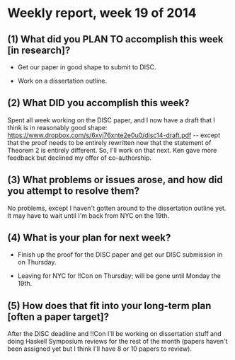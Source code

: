 # Weekly report, week 19 of 2014

## (1) What did you PLAN TO accomplish this week [in research]?

  * Get our paper in good shape to submit to DISC.

  * Work on a dissertation outline.

## (2) What DID you accomplish this week?

Spent all week working on the DISC paper, and I now have a draft that
I think is in reasonably good shape:
https://www.dropbox.com/s/6xvj76xnte2e0u0/disc14-draft.pdf -- except
that the proof needs to be entirely rewritten now that the statement
of Theorem 2 is entirely different.  So, I'll work on that next.  Ken
gave more feedback but declined my offer of co-authorship.

## (3) What problems or issues arose, and how did you attempt to resolve them?

No problems, except I haven't gotten around to the dissertation
outline yet.  It may have to wait until I'm back from NYC on the 19th.
  
## (4) What is your plan for next week?

  * Finish up the proof for the DISC paper and get our DISC submission
    in on Thursday.

  * Leaving for NYC for !!Con on Thursday; will be gone until Monday
    the 19th.

## (5) How does that fit into your long-term plan [often a paper target]?

After the DISC deadline and !!Con I'll be working on dissertation
stuff and doing Haskell Symposium reviews for the rest of the month
(papers haven't been assigned yet but I think I'll have 8 or 10 papers
to review).


